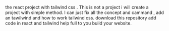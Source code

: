 the react project with tailwind css .
This is not a project i will create a project with simple method.
I can just fix all the concept and cammand , add  an tawilwind  and how to work tailwind css.
download this repository add code in react and tailwind help full to you build your website.
